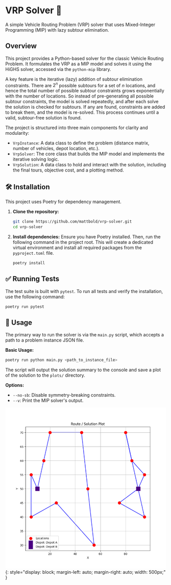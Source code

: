 # VRP Solver 🚚

A simple Vehicle Routing Problem (VRP) solver that uses Mixed-Integer Programming (MIP) with lazy subtour elimination.

## Overview

This project provides a Python-based solver for the classic Vehicle Routing Problem. It formulates the VRP as a MIP model and solves it using the HiGHS solver, accessed via the `python-mip` library.

A key feature is the iterative (lazy) addition of subtour elimination constraints. There are $2^n$ possible subtours for a set of $n$ locations, and hence the total number of possible subtour constraints grows exponentially with the number of locations. So instead of pre-generating all possible subtour constraints, the model is solved repeatedly, and after each solve the solution is checked for subtours. If any are found, constraints are added to break them, and the model is re-solved. This process continues until a valid, subtour-free solution is found.

The project is structured into three main components for clarity and modularity:

-  `VrpInstance`: A data class to define the problem (distance matrix, number of vehicles, depot location, etc.).
-  `VrpSolver`: The core class that builds the MIP model and implements the iterative solving logic.
-  `VrpSolution`: A data class to hold and interact with the solution, including the final tours, objective cost, and a plotting method.

## 🛠️ Installation

This project uses Poetry for dependency management.

1.  **Clone the repository:**
    ```bash
    git clone https://github.com/mattbold/vrp-solver.git
    cd vrp-solver
    ```

2.  **Install dependencies:**
    Ensure you have Poetry installed. Then, run the following command in the project root. This will create a dedicated virtual environment and install all required packages from the `pyproject.toml` file.
    ```bash
    poetry install
    ```

## ✅ Running Tests

The test suite is built with `pytest`. To run all tests and verify the installation, use the following command:

```bash
poetry run pytest
```

## 🚀 Usage

The primary way to run the solver is via the `main.py` script, which accepts a path to a problem instance JSON file.

**Basic Usage:**
```bash
poetry run python main.py <path_to_instance_file>
```

The script will output the solution summary to the console and save a plot of the solution to the `plots/` directory.

**Options:**
- `--no-sb`: Disable symmetry-breaking constraints.
- `--v`: Print the MIP solver's output.

![Example solution](assets/solution_example.png){: style="display: block; margin-left: auto; margin-right: auto; width: 500px;" }
